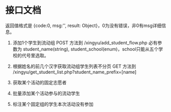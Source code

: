 # 接口文档
返回值格式是 {code:0, msg:'', result: Object}，0为没有错误，非0有msg详细信息。

1. 添加1个学生到流动组
POST 方法到 /xingyu/add_student_flow.php
必有参数为 student_name(string), student_school(enum)，school只能从五个学校的代号里选取。

2. 根据姓名的前几个汉字获取流动组学生列表不分页
GET 方法到 /xingyu/get_student_list.php?student_name_prefix=[name]

3. 获取某个活动的固定志愿者

4. 批量添加某个活动参与的流动学生

5. 标注某个固定组的学生本次活动没有参加


